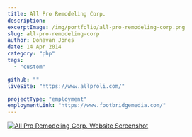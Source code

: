 ```yaml
---
title: All Pro Remodeling Corp.
description:
excerptImage: /img/portfolio/all-pro-remodeling-corp.png
slug: all-pro-remodeling-corp
author: Donavan Jones
date: 14 Apr 2014
category: "php"
tags:
  - "custom"

github: ""
liveSite: "https://www.allproli.com/"

projectType: "employment"
employmentLink: "https://www.footbridgemedia.com/"
---
```


<a href="https://www.allproli.com/" target="_blank" rel="noopener noreferrer">
  <img src="/img/portfolio/all-pro-remodeling-corp-full.png" alt="All Pro Remodeling Corp. Website Screenshot" />
</a>
